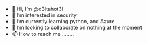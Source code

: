 - 👋 Hi, I’m @d3ltahot3l
- 👀 I’m interested in security
- 🌱 I’m currently learning python, and Azure
- 💞️ I’m looking to collaborate on nothing at the moment
- 📫 How to reach me ........

<!---
d3ltahot3l/d3ltahot3l is a ✨ special ✨ repository because its `README.md` (this file) appears on your GitHub profile.
You can click the Preview link to take a look at your changes.
--->
